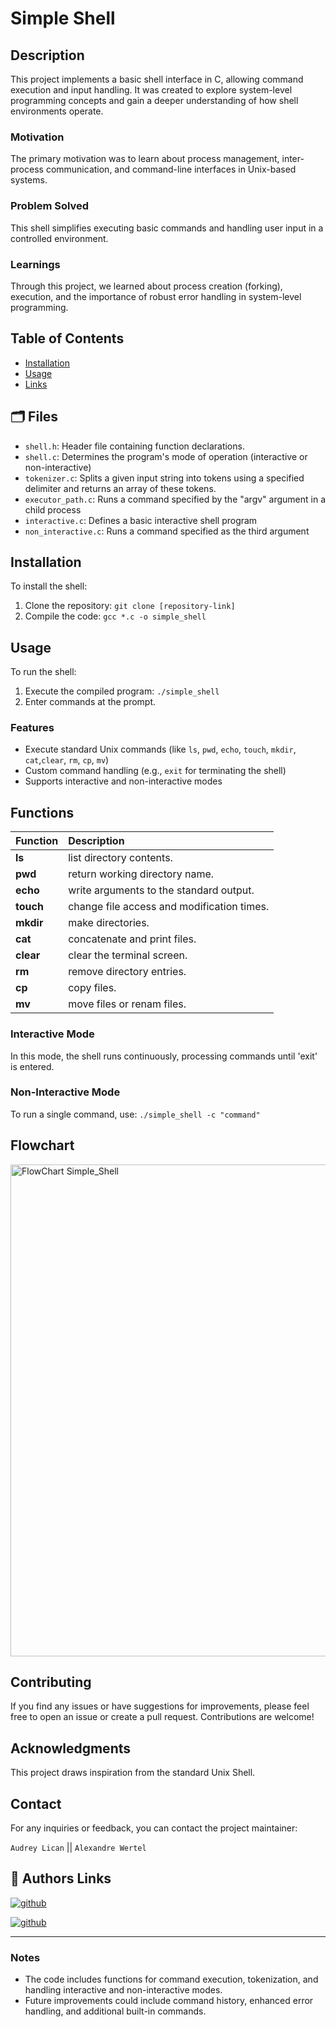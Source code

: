 # Simple Shell

## Description

This project implements a basic shell interface in C, allowing command execution and input handling. It was created to explore system-level programming concepts and gain a deeper understanding of how shell environments operate.

### Motivation

The primary motivation was to learn about process management, inter-process communication, and command-line interfaces in Unix-based systems.

### Problem Solved

This shell simplifies executing basic commands and handling user input in a controlled environment.

### Learnings

Through this project, we learned about process creation (forking), execution, and the importance of robust error handling in system-level programming.

## Table of Contents
- [Installation](#installation)
- [Usage](#usage)
- [Links](#license)

## 🗂️ Files
- `shell.h`: Header file containing function declarations.
- `shell.c`: Determines the program's mode of operation (interactive or non-interactive)
- `tokenizer.c`: Splits a given input string into tokens using a specified delimiter and returns an array of these tokens.
- `executor_path.c`: Runs a command specified by the "argv" argument in a child process 
- `interactive.c`: Defines a basic interactive shell program
- `non_interactive.c`: Runs a command specified as the third argument

## Installation

To install the shell:
1. Clone the repository: `git clone [repository-link]`
2. Compile the code: `gcc *.c -o simple_shell`

## Usage

To run the shell:
1. Execute the compiled program: `./simple_shell`
2. Enter commands at the prompt.

### Features

- Execute standard Unix commands (like `ls`, `pwd`, `echo`, `touch`, `mkdir`, `cat`,`clear`, `rm`, `cp`, `mv`)
- Custom command handling (e.g., `exit` for terminating the shell)
- Supports interactive and non-interactive modes

## Functions

| Function              | Description                                          |
| :-------------------- | :--------------------------------------------------- |
| **ls**           | list directory contents. |
| **pwd**        | return working directory name.                       |
| **echo**      | write arguments to the standard output.                           |
| **touch**      | change file access and modification times.                     |
| **mkdir**        | make directories.                         |
| **cat**        | concatenate and print files.                         |
| **clear**        | clear the terminal screen.                         |
| **rm**        |  remove directory entries.                         |
| **cp**        |  copy files.                         |
| **mv**        |  move files or renam files.                         |

### Interactive Mode
In this mode, the shell runs continuously, processing commands until 'exit' is entered.

### Non-Interactive Mode
To run a single command, use: `./simple_shell -c "command"`

## Flowchart

<img width="787" alt="FlowChart Simple_Shell" src="https://github.com/SuperPims/holbertonschool-simple_shell/assets/71230879/5ed7e721-a2cd-4ab8-8038-317b8f0c3175">

## Contributing

If you find any issues or have suggestions for improvements, please feel free to open an issue or create a pull request. Contributions are welcome!

## Acknowledgments

This project draws inspiration from the standard Unix Shell.

## Contact

For any inquiries or feedback, you can contact the project maintainer:

`Audrey Lican` || `Alexandre Wertel`
## 🔗 Authors Links

[![github](https://img.shields.io/badge/Audrey_Github-000?style=for-the-badge&logo=ko-fi&logoColor=white)](https://github.com/AudreyLican)

[![github](https://img.shields.io/badge/Alexandre_Github-000?style=for-the-badge&logo=ko-fi&logoColor=white)](https://github.com/SuperPims?tab=repositories)

---

### Notes

- The code includes functions for command execution, tokenization, and handling interactive and non-interactive modes.
- Future improvements could include command history, enhanced error handling, and additional built-in commands.
